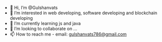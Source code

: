 - 👋 Hi, I’m @Gulshanvats
- 👀 I’m interested in web developing, software developing and blockchain developing
- 🌱 I’m currently learning js and java
- 💞️ I’m looking to collaborate on ...
- 📫 How to reach me - email: gulshanvats786@gmail.com

<!---
Gulshanvats/Gulshanvats is a ✨ special ✨ repository because its `README.md` (this file) appears on your GitHub profile.
You can click the Preview link to take a look at your changes.
--->
